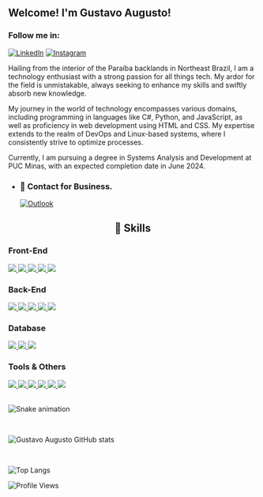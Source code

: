 ## Welcome! I'm Gustavo Augusto!

### Follow me in:
[![LinkedIn](https://img.shields.io/badge/linkedin-%230077B5.svg?style=for-the-badge&logo=linkedin&logoColor=white)](https://www.linkedin.com/in/gustavoaugustof/)
[![Instagram](https://img.shields.io/badge/Instagram-%23E4405F.svg?style=for-the-badge&logo=Instagram&logoColor=white)](https://www.instagram.com/ferrgusttavo/)

Hailing from the interior of the Paraíba backlands in Northeast Brazil, I am a technology enthusiast with a strong passion for all things tech. My ardor for the field is unmistakable, always seeking to enhance my skills and swiftly absorb new knowledge.

My journey in the world of technology encompasses various domains, including programming in languages like C#, Python, and JavaScript, as well as proficiency in web development using HTML and CSS. My expertise extends to the realm of DevOps and Linux-based systems, where I consistently strive to optimize processes.

Currently, I am pursuing a degree in Systems Analysis and Development at PUC Minas, with an expected completion date in June 2024.

- ### 📧 Contact for Business.
  [![Outlook](https://img.shields.io/badge/Microsoft_Outlook-0078D4?style=for-the-badge&logo=microsoft-outlook&logoColor=white)](mailto:gustavo.augusto.f@outlook.com)

<h2 style="text-align: center;">🚀 Skills</h2>

<div>
  <h3>Front-End</h3>
  <a href="https://html.spec.whatwg.org/">
    <img src="https://skillicons.dev/icons?i=html" />
  </a>
  <a href="https://www.w3.org/Style/CSS/Overview.en.html">
    <img src="https://skillicons.dev/icons?i=css" />
  </a>
  <a href="https://angular.io/">
    <img src="https://skillicons.dev/icons?i=angular" />
  </a>
  <a href="https://react.dev/">
    <img src="https://skillicons.dev/icons?i=react" />
  </a>
  <a href="https://getbootstrap.com/">
    <img src="https://skillicons.dev/icons?i=bootstrap" />
  </a>
  <h3>Back-End</h3>
  <a href="https://learn.microsoft.com/en-us/dotnet/csharp/">
    <img src="https://skillicons.dev/icons?i=cs" />
  </a>
  <a href="https://www.python.org/">
    <img src="https://skillicons.dev/icons?i=python" />
  </a>
  <a href="https://nodejs.org/en">
    <img src="https://skillicons.dev/icons?i=nodejs" />
  </a>
  <a href="https://www.javascript.com/">
    <img src="https://skillicons.dev/icons?i=javascript" />
  </a>
  <a href="https://www.typescriptlang.org/">
    <img src="https://skillicons.dev/icons?i=typescript" />
  </a>
  <h3>Database</h3>
  <a href="https://www.mysql.com/">
    <img src="https://skillicons.dev/icons?i=mysql" />
  </a>
  <a href="https://www.postgresql.org/">
    <img src="https://skillicons.dev/icons?i=postgres" />
  </a>
  <a href="https://www.mongodb.com">
    <img src="https://skillicons.dev/icons?i=mongodb" />
  </a>
  <h3>Tools & Others</h3>
  <a href="https://code.visualstudio.com/">
    <img src="https://skillicons.dev/icons?i=vscode" />
  </a>
  <a href="https://visualstudio.microsoft.com/">
    <img src="https://skillicons.dev/icons?i=visualstudio" />
  </a>
    <a href="https://git-scm.com/">
    <img src="https://skillicons.dev/icons?i=git" />
  </a>
  <a href="https://docs.docker.com/">
    <img src="https://skillicons.dev/icons?i=docker" />
  </a>
  <a href="https://www.postman.com/">
    <img src="https://skillicons.dev/icons?i=postman" />
  </a>
  <a href="https://www.selenium.dev/">
    <img src="https://skillicons.dev/icons?i=selenium" />
  </a>
</div>

<br>

![Snake animation](https://github.com/FerrGusttavo/FerrGusttavo/blob/output/github-contribution-grid-snake.svg)

<br>

![Gustavo Augusto GitHub stats](https://github-readme-stats.vercel.app/api?username=ferrgusttavo&show_icons=true&theme=github_dark)

<br>

![Top Langs](https://github-readme-stats.vercel.app/api/top-langs/?username=ferrgusttavo&hide_progress=true)

![Profile Views](https://hits.seeyoufarm.com/api/count/incr/badge.svg?url=https%3A%2F%2Fgithub.com%2Fferrgusttavo&count_bg=%23025A5F&title_bg=%23555555&icon=&icon_color=%23FFFFFF&title=VISITORS&edge_flat=true)
